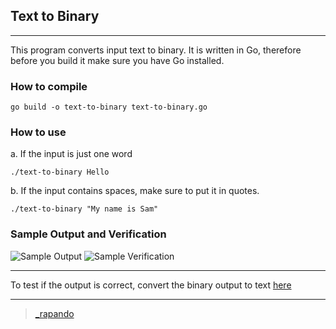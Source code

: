 ## Text to Binary

---

This program converts input text to binary. It is written in Go, therefore before you build it make sure you have Go installed.

### How to compile

```
go build -o text-to-binary text-to-binary.go
```

### How to use

a. If the input is just one word

```
./text-to-binary Hello
```
b. If the input contains spaces, make sure to put it in quotes.

```
./text-to-binary "My name is Sam"
```

### Sample Output and Verification

![Sample Output](./imgs/cli.png.jpg?raw=true "Output")
![Sample Verification](./imgs/verification.png.jpg?raw=true "Verification")

---

To test if the output is correct, convert the binary output to text [here](https://www.rapidtables.com/convert/number/binary-to-ascii.html)

---
> [_rapando](https://twitter.com/_rapando)